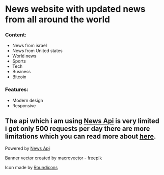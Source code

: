 # News website with updated news from all around the world

### Content:
- News from israel
- News from United states
- World news
- Sports
- Tech
- Business
- Bitcoin

### Features:
- Modern design
- Responsive

## The api which i am using [News Api](https://NewsAPI.org) is very limited i got only 500 requests per day there are more limitations which you can read more about [here](https://newsapi.org/pricing).

Powered by [News Api](https://NewsAPI.org)

Banner vector created by macrovector - [freepik](www.freepik.com)

Icon made by [Roundicons](https://www.flaticon.com/authors/roundicons)